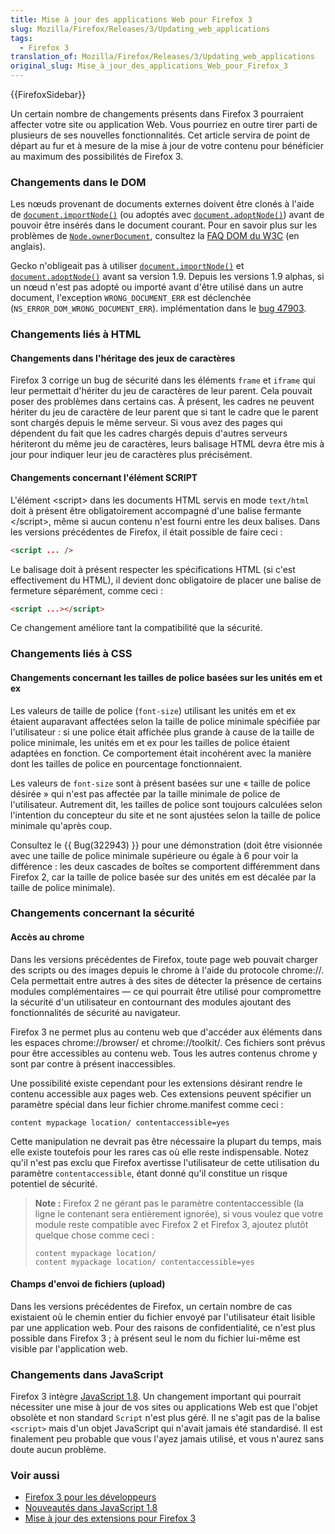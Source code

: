 ```yaml
---
title: Mise à jour des applications Web pour Firefox 3
slug: Mozilla/Firefox/Releases/3/Updating_web_applications
tags:
  - Firefox 3
translation_of: Mozilla/Firefox/Releases/3/Updating_web_applications
original_slug: Mise_à_jour_des_applications_Web_pour_Firefox_3
---
```

{{FirefoxSidebar}}

Un certain nombre de changements présents dans Firefox 3 pourraient affecter votre site ou application Web. Vous pourriez en outre tirer parti de plusieurs de ses nouvelles fonctionnalités. Cet article servira de point de départ au fur et à mesure de la mise à jour de votre contenu pour bénéficier au maximum des possibilités de Firefox 3.

### Changements dans le DOM

Les nœuds provenant de documents externes doivent être clonés à l'aide de [`document.importNode()`](/fr/docs/Web/API/Document/importNode) (ou adoptés avec
[`document.adoptNode()`](/fr/docs/Web/API/Document/adoptNode)) avant de pouvoir être insérés dans le document courant. Pour en savoir plus sur les problèmes
de [`Node.ownerDocument`](/fr/docs/Web/API/Node/ownerDocument), consultez la [FAQ DOM du W3C](http://www.w3.org/DOM/faq.html#ownerdoc) (en anglais).

Gecko n'obligeait pas à utiliser [`document.importNode()`](/fr/docs/Web/API/Document/importNode) et [`document.adoptNode()`](/fr/docs/Web/API/Document/adoptNode) avant sa version 1.9. Depuis les versions 1.9
alphas, si un nœud n'est pas adopté ou importé avant d'être utilisé dans un autre document, l'exception
`WRONG_DOCUMENT_ERR` est déclenchée (`NS_ERROR_DOM_WRONG_DOCUMENT_ERR`). implémentation dans le [bug 47903](https://bugzilla.mozilla.org/show_bug.cgi?id=47903).

### Changements liés à HTML

#### Changements dans l'héritage des jeux de caractères

Firefox 3 corrige un bug de sécurité dans les éléments `frame` et `iframe` qui leur permettait d'hériter du jeu de caractères de leur parent. Cela pouvait poser des problèmes dans certains cas. À présent, les cadres ne peuvent hériter du jeu de caractère de leur parent que si tant le cadre que le parent sont chargés depuis le même serveur. Si vous avez des pages qui dépendent du fait que les cadres chargés depuis d'autres serveurs hériteront du même jeu de caractères, leurs balisage HTML devra être mis à jour pour indiquer leur jeu de caractères plus précisément.

#### Changements concernant l'élément SCRIPT

L'élément \<script> dans les documents HTML servis en mode `text/html` doit à présent être obligatoirement accompagné d'une balise fermante \</script>, même si aucun contenu n'est fourni entre les deux balises. Dans les versions précédentes de Firefox, il était possible de faire ceci&nbsp;:

```html
<script ... />
```

Le balisage doit à présent respecter les spécifications HTML (si c'est effectivement du HTML), il devient donc obligatoire de placer une balise de fermeture séparément, comme ceci&nbsp;:

```html
<script ...></script>
```

Ce changement améliore tant la compatibilité que la sécurité.

### Changements liés à CSS

#### Changements concernant les tailles de police basées sur les unités em et ex

Les valeurs de taille de police (`font-size`) utilisant les unités em et ex étaient auparavant affectées selon la taille de police minimale spécifiée par l'utilisateur&nbsp;: si une police était affichée plus grande à cause de la taille de police minimale, les unités em et ex pour les tailles de police étaient adaptées en fonction. Ce comportement était incohérent avec la manière dont les tailles de police en pourcentage fonctionnaient.

Les valeurs de `font-size` sont à présent basées sur une «&nbsp;taille de police désirée&nbsp;» qui n'est pas affectée par la taille minimale de police de l'utilisateur. Autrement dit, les tailles de police sont toujours calculées selon l'intention du concepteur du site et ne sont ajustées selon la taille de police minimale qu'après coup.

Consultez le {{ Bug(322943) }} pour une démonstration (doit être visionnée avec une taille de police minimale supérieure ou égale à 6 pour voir la différence&nbsp;: les deux cascades de boîtes se comportent différemment dans Firefox 2, car la taille de police basée sur des unités em est décalée par la taille de police minimale).

### Changements concernant la sécurité

#### Accès au chrome

Dans les versions précédentes de Firefox, toute page web pouvait charger des scripts ou des images depuis le chrome à l'aide du protocole chrome://. Cela permettait entre autres à des sites de détecter la présence de certains modules complémentaires — ce qui pourrait être utilisé pour compromettre la sécurité d'un utilisateur en contournant des modules ajoutant des fonctionnalités de sécurité au navigateur.

Firefox 3 ne permet plus au contenu web que d'accéder aux éléments dans les espaces chrome://browser/ et chrome://toolkit/. Ces fichiers sont prévus pour être accessibles au contenu web. Tous les autres contenus chrome y sont par contre à présent inaccessibles.

Une possibilité existe cependant pour les extensions désirant rendre le contenu accessible aux pages web. Ces extensions peuvent spécifier un paramètre spécial dans leur fichier chrome.manifest comme ceci&nbsp;:

```
content mypackage location/ contentaccessible=yes
```

Cette manipulation ne devrait pas être nécessaire la plupart du temps, mais elle existe toutefois pour les rares cas où elle reste indispensable. Notez qu'il n'est pas exclu que Firefox avertisse l'utilisateur de cette utilisation du paramètre `contentaccessible`, étant donné qu'il constitue un risque potentiel de sécurité.

> **Note :** Firefox 2 ne gérant pas le paramètre contentaccessible (la ligne le contenant sera entièrement ignorée), si vous voulez que votre module reste compatible avec Firefox 2 et Firefox 3, ajoutez plutôt quelque chose comme ceci&nbsp;:
>
> ```
> content mypackage location/
> content mypackage location/ contentaccessible=yes
> ```

#### Champs d'envoi de fichiers (upload)

Dans les versions précédentes de Firefox, un certain nombre de cas existaient où le chemin entier du fichier envoyé par l'utilisateur était lisible par une application web. Pour des raisons de confidentialité, ce n'est plus possible dans Firefox 3&nbsp;; à présent seul le nom du fichier lui-même est visible par l'application web.

### Changements dans JavaScript

Firefox 3 intègre [JavaScript 1.8](fr/Nouveaut%c3%a9s_dans_JavaScript_1.8). Un changement important qui pourrait nécessiter une mise à jour de vos sites ou applications Web est que l'objet obsolète et non standard `Script` n'est plus géré. Il ne s'agit pas de la balise `<script>` mais d'un objet JavaScript qui n'avait jamais été standardisé. Il est finalement peu probable que vous l'ayez jamais utilisé, et vous n'aurez sans doute aucun problème.

### Voir aussi

- [Firefox 3 pour les développeurs](fr/Firefox_3_pour_les_d%c3%a9veloppeurs)
- [Nouveautés dans JavaScript 1.8](fr/Nouveaut%c3%a9s_dans_JavaScript_1.8)
- [Mise à jour des extensions pour Firefox 3](fr/Mise_%c3%a0_jour_des_extensions_pour_Firefox_3)

